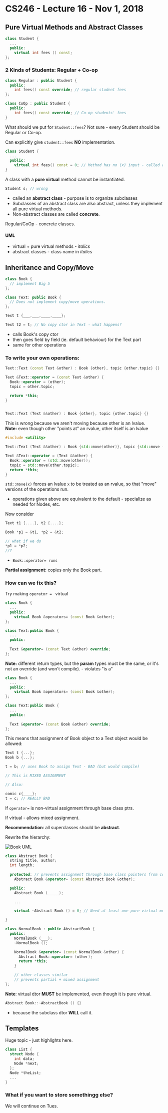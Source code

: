 # CS246 - Lecture 16 - Nov 1, 2018

## Pure Virtual Methods and Abstract Classes

```C++
class Student {
  ...
  public:
    virtual int fees () const;
};
```

### 2 Kinds of Students: Regular + Co-op

```C++
class Regular : public Student {
  public:
    int fees() const override; // regular student fees
};

class CoOp : public Student {
  public:
    int fees() const override; // Co-op students' fees
}
```

What should we put for `Student::fees`?
Not sure - every Student should be Regular or Co-op.

Can explicitly give `student::fees` **NO** implementation.

```C++
class Student {
  ... 
  public:
    virtual int fees() const = 0; // Method has no (x) input - called a pure virtual method
}
```

A class with a **pure virtual** method cannot be instantiated. 

```C++
Student s; // wrong
```

- called an **abstract class** - purpose is to organize subclasses
- Subclasses of an abstract class are also abstract, unless they implement all pure virtual methods.
- Non-abstract classes are called **concrete**.

Regular/CoOp - concrete classes.

#### UML 
- virtual + pure virtual methods - *italics*
- abstract classes - class name in *italics*

## Inheritance and Copy/Move

```C++
class Book {
  // implement Big 5
};

class Text: public Book {
  // Does not implement copy/move operations.
};

Text t {___,___,____,____};

Text t2 = t; // No copy ctor in Text - what happens?
```

- calls Book's copy ctor
- then goes field by field (ie. default behaviour) for the Text part
- same for other operations

### To write your own operations:

```C++
Text::Text (const Text &other) : Book {other}, topic {other.topic} {}

Text &Text::operator = (const Text &other) {
  Book::operator = (other);
  topic = other.topic;

  return *this;
}


Text::Text (Text &&other) : Book {other}, topic {other.topic} {}
```
This is wrong because we aren't moving because other is an lvalue. \
**Note:** even though other "points at" an rvalue, other itself is an lvalue

```C++
#include <utility>

Text::Text (Text &&other) : Book {std::move(other)}, topic {std::move (other.topic)} {}

Text &Text::operator = (Text &&other) {
  Book::operator = (std::move(other));
  topic = std::move(other.topic);
  return *this;
}
```
`std::move(x)` forces an lvalue `x` to be treated as an rvalue, so that "move" versions of the operations run.

- operations given above are equivalent to the default - specialize as needed for Nodes, etc.

Now consider

```C++
Text t1 {....}, t2 {....};

Book *p1 = &t1, *p2 = &t2;

// what if we do
*p1 = *p2;
//?
```

- `Book::operator= runs`

**Partial assignment:** copies only the Book part.

### How can we fix this?

Try making `operator = ` virtual

```C++
class Book {
  ...
  public:
    virtual Book &operators= (const Book &other);
};

class Text:public Book {
  ...
  public:
  
  Text &operator= (const Text &other) override;
};
```

**Note:** different return types, but the **param** types must be the same, or it's not an override (and won't compile). - violates "is a"

```C++
class Book {
  ...
  public:
    virtual Book &operators= (const Book &other);
};

class Text:public Book {
  ...
  public:
  
  Text &operator= (const Book &other) override;
};
```

This means that assignment of Book object to a Text object would be allowed:

```C++
Text t {...};
Book b {...};

t = b; // uses Book to assign Text - BAD (but would compile)

// This is MIXED ASSIGNMENT

// Also:

comic c{____}; 
t = c; // REALLY BAD
```
If `operator=` is non-virtual assignment through base class ptrs.

If virtual - allows mixed assignment.

**Recommendation**: all superclasses should be **abstract**.

Rewrite the hierarchy:

![Book UML](Images/CS246_Nov1_bookUML.jpg "diagram showing book hierarchy")

```C++
class Abstract Book {
  string title, author;
  int length;
  
  protected: // prevents assignment through base class pointers from compiling. This means *pb1 = *pb2; won't compile
    Abstract Book &operator= (const Abstract Book &other);

  public:
    Abstract Book (_____);

    ...

    virtual ~Abstract Book () = 0; // Need at least one pure virtual method. If you don't have one, use the dtor.

}

class NormalBook : public AbstractBook {
  public:
    NormalBook (___);
    ~NormalBook ();

    NormalBook &operator= (const NormalBook &other) {
      Abstract Book::operator= (other);
      return *this;
    }

    // other classes similar
    // prevents partial + mixed assignment
};
```
**Note**: virtual dtor **MUST** be implemented, even though it is pure virtual.

```C++
Abstract Book::~AbstractBook () {}
```
- because the subclass dtor **WILL** call it.

## Templates

Huge topic - just highlights here.

```C++
class List {
  struct Node {
    int data;
    Node *next;
  };
  Node *theList;
  ...
}
```
### What if you want to store somethingg else?

We will continue on Tues.







